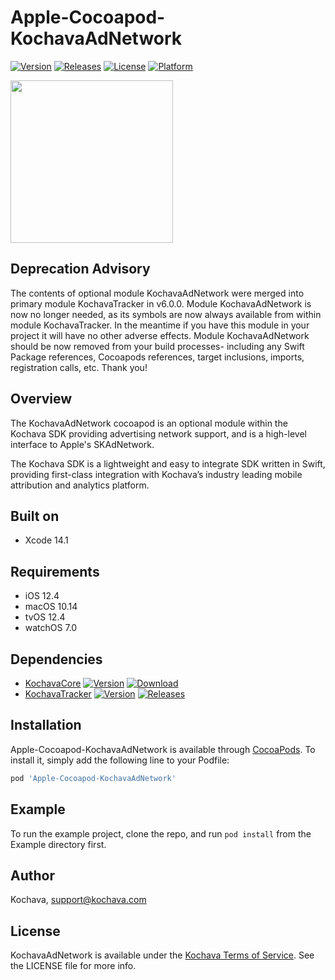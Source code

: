 # Apple-Cocoapod-KochavaAdNetwork

[![Version](https://img.shields.io/cocoapods/v/Apple-Cocoapod-KochavaAdNetwork.svg?style=flat)](https://cocoapods.org/pods/Apple-Cocoapod-KochavaAdNetwork)
[![Releases](https://img.shields.io/github/v/release/kochava/Apple-SwiftPackage-KochavaAdNetwork?include_prereleases&sort=semver)](https://github.com/Kochava/Apple-SwiftPackage-KochavaAdNetwork/releases)
[![License](https://img.shields.io/cocoapods/l/Apple-Cocoapod-KochavaAdNetwork.svg?style=flat)](https://cocoapods.org/pods/Apple-Cocoapod-KochavaAdNetwork)
[![Platform](https://img.shields.io/cocoapods/p/Apple-Cocoapod-KochavaAdNetwork.svg?style=flat)](https://cocoapods.org/pods/Apple-Cocoapod-KochavaAdNetwork)

<img src="https://storage.googleapis.com/kochava-web/2016/07/Kochava-horizontal-black-800x154.png" width="260" />

## Deprecation Advisory

The contents of optional module KochavaAdNetwork were merged into primary module KochavaTracker in v6.0.0.  Module KochavaAdNetwork is now no longer needed, as its symbols are now always available from within module KochavaTracker.  In the meantime if you have this module in your project it will have no other adverse effects.  Module KochavaAdNetwork should be now removed from your build processes- including any Swift Package references, Cocoapods references, target inclusions, imports, registration calls, etc.  Thank you!

## Overview

The KochavaAdNetwork cocoapod is an optional module within the Kochava SDK providing advertising network support, and is a high-level interface to Apple's SKAdNetwork.

The Kochava SDK is a lightweight and easy to integrate SDK written in Swift, providing first-class integration with Kochava’s industry leading mobile attribution and analytics platform.

## Built on

* Xcode 14.1

## Requirements

* iOS 12.4
* macOS 10.14
* tvOS 12.4
* watchOS 7.0

## Dependencies

* [KochavaCore](https://cocoapods.org/pods/Apple-Cocoapod-KochavaCore)
[![Version](https://img.shields.io/cocoapods/v/Apple-Cocoapod-KochavaCore.svg?style=flat)](https://cocoapods.org/pods/Apple-Cocoapod-KochavaCore) [![Download](https://img.shields.io/github/v/release/kochava/Apple-SwiftPackage-KochavaCore?include_prereleases&sort=semver)](https://github.com/Kochava/Apple-SwiftPackage-KochavaCore/releases)
* [KochavaTracker](https://cocoapods.org/pods/Apple-Cocoapod-KochavaTracker)
[![Version](https://img.shields.io/cocoapods/v/Apple-Cocoapod-KochavaTracker.svg?style=flat)](https://cocoapods.org/pods/Apple-Cocoapod-KochavaTracker) [![Releases](https://img.shields.io/github/v/release/kochava/Apple-SwiftPackage-KochavaTracker?include_prereleases&sort=semver)](https://github.com/Kochava/Apple-SwiftPackage-KochavaTracker/releases)

## Installation

Apple-Cocoapod-KochavaAdNetwork is available through [CocoaPods](https://cocoapods.org).
To install it, simply add the following line to your Podfile:

```ruby
pod 'Apple-Cocoapod-KochavaAdNetwork'
```

## Example

To run the example project, clone the repo, and run `pod install` from the Example directory first.

## Author

Kochava, support@kochava.com

## License

KochavaAdNetwork is available under the [Kochava Terms of Service](https://www.kochava.com/terms-of-service/). See the LICENSE file for more info.
